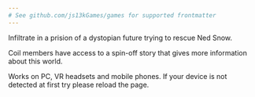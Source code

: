 ```yaml
---
# See github.com/js13kGames/games for supported frontmatter
---
```

Infiltrate in a prision of a dystopian future trying to rescue Ned Snow.

Coil members have access to a spin-off story that gives more information about this world.

Works on PC, VR headsets and mobile phones.
If your device is not detected at first try please reload the page.